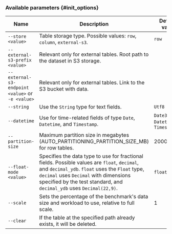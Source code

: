 ### Available parameters {#init_options}

| Name                         | Description                                                                                                                                                                                                                                                                          | Default value        |
|-------------------------------------|----------------------------------------------------------------------------------------------------------------------------------------------------------------------------------------------------------------------------------------------------------------------------------------------|----------------------|
| `--store <value>`                   | Table storage type. Possible values: `row`, `column`, `external-s3`.                                                                                                                                                                                                                         | `row`                |
| `--external-s3-prefix <value>`      | Relevant only for external tables. Root path to the dataset in S3 storage.                                                                                                                                                                                                                   |                      |
| `--external-s3-endpoint <value>` or `-e <value>` | Relevant only for external tables. Link to the S3 bucket with data.                                                                                                                                                                                                                      |                      |
| `--string`                          | Use the `String` type for text fields.                                                                                                                                                                                                                                                       | `Utf8`               |
| `--datetime`                        | Use for time-related fields of type `Date`, `Datetime`, and `Timestamp`.                                                                                                                                                                                                                     | `Date32`, `Datetime64`, `Timestamp64` |
|  `--partition-size` | Maximum partition size in megabytes (AUTO_PARTITIONING_PARTITION_SIZE_MB) for row tables. | 2000 |
| `--float-mode <value>`              | Specifies the data type to use for fractional fields. Possible values are `float`, `decimal`, and `decimal_ydb`. `float` uses the `Float` type, `decimal` uses `Decimal` with dimensions specified by the test standard, and `decimal_ydb` uses `Decimal(22,9)`. | `float`              |
| `--scale` | Sets the percentage of the benchmark's data size and workload to use, relative to full scale. | 1 |
| `--clear`                           | If the table at the specified path already exists, it will be deleted.                                                                                                                                                                                                                       |                      |
